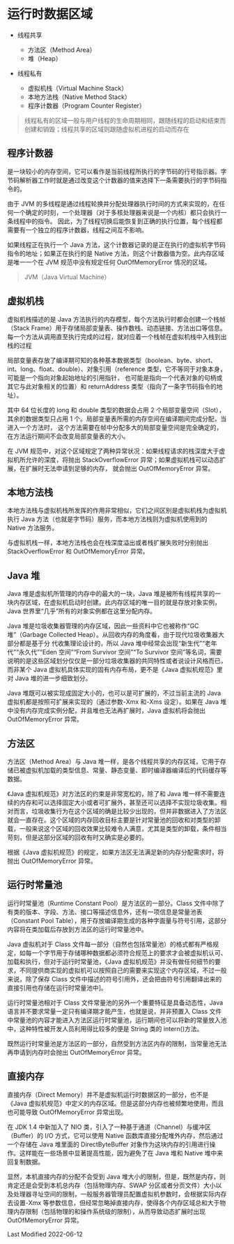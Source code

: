 # 运行时数据区域

- 线程共享

  - 方法区（Method Area）
  - 堆（Heap）

- 线程私有

  - 虚拟机栈（Virtual Machine Stack）
  - 本地方法栈（Native Method Stack）
  - 程序计数器（Program Counter Register）

>线程私有的区域一般与用户线程的生命周期相同，跟随线程的启动和结束而创建和销毁；线程共享的区域则跟随虚拟机进程的启动而存在

## 程序计数器

是一块较小的内存空间，它可以看作是当前线程所执行的字节码的行号指示器。字节码解析器工作时就是通过改变这个计数器的值来选择下一条需要执行的字节码指令的。

由于 JVM 的多线程是通过线程轮换并分配处理器执行时间的方式来实现的，在任何一个确定的时刻，一个处理器（对于多核处理器来说是一个内核）都只会执行一条线程中的指令。
因此，为了线程切换后能恢复到正确的执行位置，每个线程都需要有一个独立的程序计数器，线程之间互不影响。

如果线程正在执行一个 Java 方法，这个计数器记录的是正在执行的虚拟机字节码指令的地址；如果正在执行的是 Native 方法，则这个计数器值为空。此内存区域是唯一一个在 JVM 规范中没有规定任何 OutOfMemoryError 情况的区域。

>JVM（Java Virtual Machine）

## 虚拟机栈

虚拟机栈描述的是 Java 方法执行的内存模型，每个方法执行时都会创建一个栈帧（Stack Frame）用于存储局部变量表、操作数栈、动态链接、方法出口等信息。
每一个方法从调用直至执行完成的过程，就对应着一个栈帧在虚拟机栈中入栈到出栈的过程

局部变量表存放了编译期可知的各种基本数据类型（boolean、byte、short、int、long、float、double）、对象引用（reference 类型，它不等同于对象本身，可能是一个指向对象起始地址的引用指针，
也可能是指向一个代表对象的句柄或其它与此对象相关的位置）和 returnAddress 类型（指向了一条字节码指令的地址）。

其中 64 位长度的 long 和 double 类型的数据会占用 2 个局部变量空间（Slot），其余的数据类型只占用 1 个。局部变量表所需的内存空间在编译期间完成分配，当进入一个方法时，
这个方法需要在帧中分配多大的局部变量空间是完全确定的，在方法运行期间不会改变局部变量表的大小。

在 JVM 规范中，对这个区域规定了两种异常状况：如果线程请求的栈深度大于虚拟机所允许的深度，将抛出 StackOverflowError 异常；如果虚拟机栈可以动态扩展，在扩展时无法申请到足够的内存，
就会抛出 OutOfMemoryError 异常。

## 本地方法栈

本地方法栈与虚拟机栈所发挥的作用非常相似，它们之间区别是虚拟机栈为虚拟机执行 Java 方法（也就是字节码）服务，而本地方法栈则为虚拟机使用到的 Native 方法服务。

与虚拟机栈一样，本地方法栈也会在栈深度溢出或者栈扩展失败时分别抛出 StackOverflowError 和 OutOfMemoryError 异常。

## Java 堆

Java 堆是虚拟机所管理的内存中的最大的一块，Java 堆是被所有线程共享的一块内存区域，在虚拟机启动时创建。此内存区域的唯一目的就是存放对象实例，Java 世界里“几乎”所有的对象实例都在这里分配内存。

Java 堆是垃圾收集器管理的内存区域，因此一些资料中它也被称作“GC 堆”（Garbage Collected Heap）。从回收内存的角度看，由于现代垃圾收集器大部分都是基于分
代收集理论设计的，所以 Java 堆中经常会出现“新生代”“老年代”“永久代”“Eden 空间”“From Survivor 空间”“To Survivor 空间”等名词，需要说明的是这些区域划分仅仅是一部分垃圾收集器的共同特性或者说设计风格而已，而非某个 Java 虚拟机具体实现的固有内存布局，更不是《Java 虚拟机规范》里对 Java 堆的进一步细致划分。

Java 堆既可以被实现成固定大小的，也可以是可扩展的，不过当前主流的 Java 虚拟机都是按照可扩展来实现的（通过参数-Xmx 和-Xms 设定）。如果在 Java 堆中没有内存完成实例分配，并且堆也无法再扩展时，Java 虚拟机将会抛出 OutOfMemoryError 异常。

## 方法区

方法区（Method Area）与 Java 堆一样，是各个线程共享的内存区域，它用于存储已被虚拟机加载的类型信息、常量、静态变量、即时编译器编译后的代码缓存等数据。

《Java 虚拟机规范》对方法区的约束是非常宽松的，除了和 Java 堆一样不需要连续的内存和可以选择固定大小或者可扩展外，甚至还可以选择不实现垃圾收集。相对而言，垃圾收集行为在这个区域的确是比较少出现的，但并非数据进入了方法区就会一直存在。这个区域的内存回收目标主要是针对常量池的回收和对类型的卸载，一般来说这个区域的回收效果比较难令人满意，尤其是类型的卸载，条件相当苛刻，但是这部分区域的回收有时又确实是必要的。

根据《Java 虚拟机规范》的规定，如果方法区无法满足新的内存分配需求时，将抛出 OutOfMemoryError 异常。

## 运行时常量池

运行时常量池（Runtime Constant Pool）是方法区的一部分。Class 文件中除了有类的版本、字段、方法、接口等描述信息外，还有一项信息是常量池表（Constant Pool Table），用于存放编译期生成的各种字面量与符号引用，这部分内容将在类加载后存放到方法区的运行时常量池中。

Java 虚拟机对于 Class 文件每一部分（自然也包括常量池）的格式都有严格规定，如每一个字节用于存储哪种数据都必须符合规范上的要求才会被虚拟机认可、加载和执行，但对于运行时常量池，《Java 虚拟机规范》并没有做任何细节的要求，不同提供商实现的虚拟机可以按照自己的需要来实现这个内存区域，不过一般来说，除了保存 Class 文件中描述的符号引用外，还会把由符号引用翻译出来的直接引用也存储在运行时常量池中]。

运行时常量池相对于 Class 文件常量池的另外一个重要特征是具备动态性，Java 语言并不要求常量一定只有编译期才能产生，也就是说，并非预置入 Class 文件中常量池的内容才能进入方法区运行时常量池，运行期间也可以将新的常量放入池中，这种特性被开发人员利用得比较多的便是 String 类的 intern()方法。

既然运行时常量池是方法区的一部分，自然受到方法区内存的限制，当常量池无法再申请到内存时会抛出 OutOfMemoryError 异常。

## 直接内存

直接内存（Direct Memory）并不是虚拟机运行时数据区的一部分，也不是《Java 虚拟机规范》中定义的内存区域。但是这部分内存也被频繁地使用，而且也可能导致 OutOfMemoryError 异常出现。

在 JDK 1.4 中新加入了 NIO 类，引入了一种基于通道（Channel）与缓冲区（Buffer）的 I/O 方式，它可以使用 Native 函数库直接分配堆外内存，然后通过一个存储在 Java 堆里面的 DirectByteBuffer 对象作为这块内存的引用进行操作。这样能在一些场景中显著提高性能，因为避免了在 Java 堆和 Native 堆中来回复制数据。

显然，本机直接内存的分配不会受到 Java 堆大小的限制，但是，既然是内存，则肯定还是会受到本机总内存（包括物理内存、SWAP 分区或者分页文件）大小以及处理器寻址空间的限制，一般服务器管理员配置虚拟机参数时，会根据实际内存去设置-Xmx 等参数信息，但经常忽略掉直接内存，使得各个内存区域总和大于物理内存限制（包括物理的和操作系统级的限制），从而导致动态扩展时出现 OutOfMemoryError 异常。

Last Modified 2022-06-12
